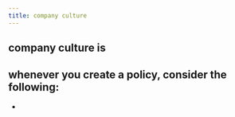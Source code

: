 ```yaml
---
title: company culture
---
```


## company culture is
## whenever you create a policy, consider the following:
-
